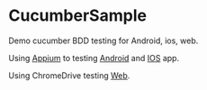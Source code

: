 # CucumberSample
Demo cucumber BDD testing for Android, ios, web.

Using [Appium](http://appium.io/) to testing [Android](https://play.google.com/store/apps/details?id=com.wantoto.gomaji2) and [IOS](https://itunes.apple.com/tw/app/gomaji-%E6%9C%80%E5%A4%A7%E5%90%83%E5%96%9D%E7%8E%A9%E6%A8%82%E5%88%B8%E5%B9%B3%E5%8F%B0/id431218690?mt=8) app.

Using ChromeDrive testing [Web](https://hotel.gomaji.com/index.html).
